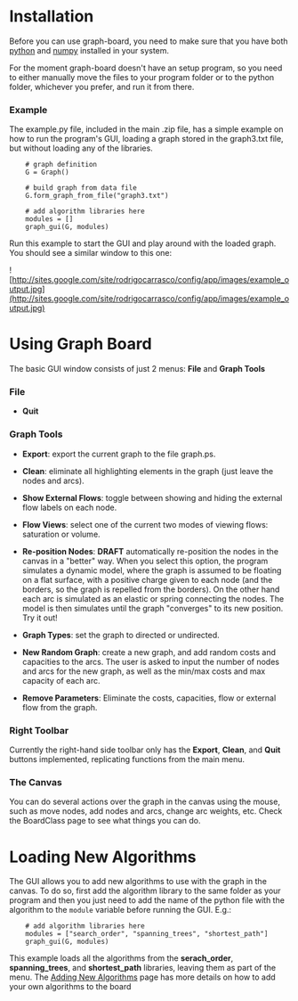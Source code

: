 # Installation #

Before you can use graph-board, you need to make sure that you have both [python](http://www.python.org/) and [numpy](http://numpy.scipy.org/) installed in your system.

For the moment graph-board doesn't have an setup program, so you need to either manually move the files to your program folder or to the python folder, whichever you prefer, and run it from there.


### Example ###

The example.py file, included in the main .zip file, has a simple example on how to run the program's GUI, loading a graph stored in the graph3.txt file, but without loading any of the libraries.

```
    # graph definition
    G = Graph()
    
    # build graph from data file
    G.form_graph_from_file("graph3.txt")

    # add algorithm libraries here
    modules = []
    graph_gui(G, modules)
```

Run this example to start the GUI and play around with the loaded graph. You should see a similar window to this one:

![http://sites.google.com/site/rodrigocarrasco/config/app/images/example_output.jpg](http://sites.google.com/site/rodrigocarrasco/config/app/images/example_output.jpg)

# Using Graph Board #

The basic GUI window consists of just 2 menus: **File** and **Graph Tools**
### File ###
  * **Quit**

### Graph Tools ###
  * **Export**: export the current graph to the file graph.ps.
  * **Clean**: eliminate all highlighting elements in the graph (just leave the nodes and arcs).
  * **Show External Flows**: toggle between showing and hiding the external flow labels on each node.
  * **Flow Views**: select one of the current two modes of viewing flows: saturation or volume.

  * **Re-position Nodes**: **DRAFT** automatically re-position the nodes in the canvas in a "better" way. When you select this option, the program simulates a dynamic model, where the graph is assumed to be floating on a flat surface, with a positive charge given to each node (and the borders, so the graph is repelled from the borders). On the other hand each arc is simulated as an elastic or spring connecting the nodes. The model is then simulates until the graph "converges" to its new position. Try it out!

  * **Graph Types**: set the graph to directed or undirected.
  * **New Random Graph**: create a new graph, and add random costs and capacities to the arcs. The user is asked to input the number of nodes and arcs for the new graph, as well as the min/max costs and max capacity of each arc.
  * **Remove Parameters**: Eliminate the costs, capacities, flow or external flow from the graph.

### Right Toolbar ###

Currently the right-hand side toolbar only has the **Export**, **Clean**, and **Quit** buttons implemented, replicating functions from the main menu.

### The Canvas ###

You can do several actions over the graph in the canvas using the mouse, such as move nodes, add nodes and arcs, change arc weights, etc. Check the BoardClass page to see what things you can do.

# Loading New Algorithms #

The GUI allows you to add new algorithms to use with the graph in the canvas. To do so, first add the algorithm library to the same folder as your program and then you just need to add the name of the python file with the algorithm to the `module` variable before running the GUI. E.g.:

```
    # add algorithm libraries here
    modules = ["search_order", "spanning_trees", "shortest_path"]
    graph_gui(G, modules)
```

This example loads all the algorithms from the **serach\_order**, **spanning\_trees**, and **shortest\_path** libraries, leaving them as part of the menu. The [Adding New Algorithms](http://code.google.com/p/graph-board/wiki/NewAlgorithms) page has more details on how to add your own algorithms to the board
